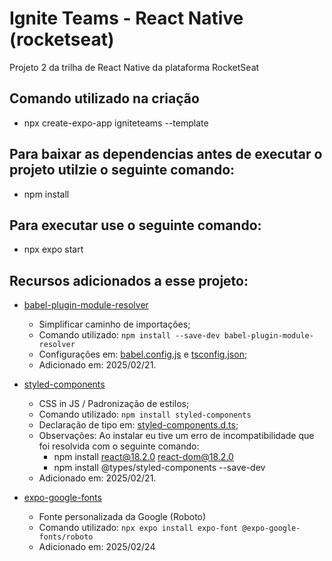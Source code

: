 # Ignite Teams - React Native (rocketseat)
Projeto 2 da trilha de React Native da plataforma RocketSeat

## Comando utilizado na criação
- npx create-expo-app igniteteams --template

## Para baixar as dependencias antes de executar o projeto utilzie o seguinte comando:
- npm install

## Para executar use o seguinte comando:
- npx expo start

## Recursos adicionados a esse projeto:
- [babel-plugin-module-resolver](https://github.com/tleunen/babel-plugin-module-resolver/tree/master)
  - Simplificar caminho de importações;
  - Comando utilizado: ```npm install --save-dev babel-plugin-module-resolver```
  - Configurações em: [babel.config.js](./babel.config.js) e [tsconfig.json](./tsconfig.json);
  - Adicionado em: 2025/02/21.

- [styled-components](https://styled-components.com/docs)
  - CSS in JS / Padronização de estilos;
  - Comando utilizado: ```npm install styled-components```
  - Declaração de tipo em: [styled-components.d.ts](./src/styled-components.d.ts);
  - Observações: Ao instalar eu tive um erro de incompatibilidade que foi resolvida com o seguinte comando:
    - npm install react@18.2.0 react-dom@18.2.0
    - npm install @types/styled-components --save-dev
  - Adicionado em: 2025/02/21.

- [expo-google-fonts](https://docs.expo.dev/develop/user-interface/fonts/)
  - Fonte personalizada da Google (Roboto)
  - Comando utilizado: ```npx expo install expo-font @expo-google-fonts/roboto```
  - Adicionado em: 2025/02/24
  